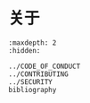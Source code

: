 # 关于

```{toctree}
:maxdepth: 2
:hidden:

../CODE_OF_CONDUCT
../CONTRIBUTING
../SECURITY
bibliography
```
